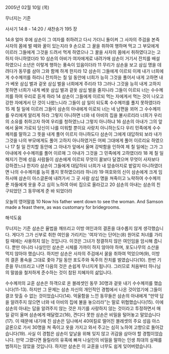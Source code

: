 2005년 02월 10일 (목)

무너지는 기준



사사기 14:8 - 14:20 / 새찬송가 195 장


14:8 얼마 후에 삼손이 그 여자를 취하려고 다시 가더니 돌이켜 그 사자의 주검을 본즉 사자의 몸에 벌 떼와 꿀이 있는지라 9 손으로 그 꿀을 취하여 행하며 먹고 그 부모에게 이르러 그들에게 그것을 드려서 먹게 하였으나 그 꿀을 사자의 몸에서 취하였다고는 고하지 아니하였더라 10 삼손의 아비가 여자에게로 내려가매 삼손이 거기서 잔치를 배설하였으니 소년은 이렇게 행하는 풍속이 있음이더라 11 무리가 삼손을 보고 삼십 명을 데려다가 동무를 삼아 그와 함께 하게 한지라 12 삼손이 그들에게 이르되 이제 내가 너희에게 수수께끼를 하리니 잔치하는 칠 일 동안에 너희가 능히 그것을 풀어서 내게 고하면 내가 베옷 삼십 벌과 겉옷 삼십 벌을 너희에게 주리라 13 그러나 그것을 능히 내게 고하지 못하면 너희가 내게 베옷 삼십 벌과 겉옷 삼십 벌을 줄지니라 그들이 이르되 너는 수수께끼를 하여 우리로 듣게 하라 14 삼손이 그들에게 이르되 먹는 자에게서 먹는 것이 나오고 강한 자에게서 단 것이 나왔느니라 그들이 삼 일이 되도록 수수께끼를 풀지 못하였더라 15 제 칠 일에 이르러 그들이 삼손의 아내에게 이로되 너는 네 남편을 꾀어 그 수수께끼를 우리에게 알리게 하라 그렇지 아니하면 너와 네 아비의 집을 불사르리라 너희가 우리의 소유를 취하고자 하여 우리를 청하였느냐 그렇지 아니하냐 16 삼손의 아내가 그의 앞에서 울며 가로되 당신이 나를 미워할 뿐이요 사랑치 아니하는도다 우리 민족에게 수수께끼를 말하고 그 뜻을 내게 풀어 이르지 아니하도다 삼손이 그에게 대답하되 보라 내가 그것을 나의 부모에게도 풀어 고하지 아니하였거든 어찌 그대에게 풀어 이르리요 하였으나 17 칠 일 잔치할 동안에 그 아내가 앞에서 울며 강박함을 인하여 제 칠 일에는 그가 그 아내에게 수수께끼를 풀어 이르매 그 아내가 그것을 그 민족에게 고하였더라 18 제 칠 일 해지기 전에 성읍 사람들이 삼손에게 이르되 무엇이 꿀보다 달겠으며 무엇이 사자보다 강하겠느냐 한지라 삼손이 그들에게 대답하되 너희가 내 암송아지로 밭갈지 아니하였더면 나의 수수께끼를 능히 풀지 못하였으리라 하니라 19 여호와의 신이 삼손에게 크게 임하시매 삼손이 아스글론에 내려가서 그 곳 사람 삼십 명을 쳐죽이고 노략하여 수수께끼 푼 자들에게 옷을 주고 심히 노하여 아비 집으로 올라갔고 20 삼손의 아내는 삼손의 친구되었던 그 동무에게 준 바 되었더라

오늘의 영어말씀
10 Now his father went down to see the woman. And Samson made a feast there, as was customary for bridegrooms.

해석도움





무너지는 기준
삼손은 율법을 깨뜨리고 이방 여인과의 결혼을 대수롭지 않게 생각했습니다. 게다가 그가 신부로 취한 여인을 가리키는 '여자'라는 단어는(8) 원어로 처녀를 가리킬 때에는 사용하지 않는 것입니다. 이것은 그녀가 정결하지 않은 여인임을 암시해 줍니다. 뿐만 아니라 나실인인 삼손은 시체를 가까이 하지 않아야 하며, 포도나무의 소산을 먹지 않아야 했습니다. 하지만 삼손은 사자의 주검에서 꿀을 취하여 먹었으며(9), 이방의 결혼 풍속을 그대로 좇아 7일 동안 포도주와 독주의 잔치를 벌였습니다(10). 한번 기준을 무너뜨리고 나면 다음의 것은 손쉽게 무너지게 됩니다. 그러므로 처음부터 하나님의 말씀을 철저하게 준수하는 것이 참된 지혜자의 삶입니다.    

수수께끼의 교훈
삼손은 하객으로 온 블레셋인 동무 30명과 겉옷 내기 수수께끼를 했습니다(11-13). 하지만 그 문제는 삼손 자신의 개인적인 경험에서 나온 것이었기에 그들이 결코 맞출 수 없는 것이었습니다(14). 억울함을 느낀 동무들은 삼손의 아내에게 "만약 답을 알려주지 않으면 너와 네 아비의 집에 불을 놓으리라"는 말로 위협했습니다(15). 이에 삼손의 아내는 답을 알려주지 않는 것은 자기를 사랑하지 않는 것이라고 투정하면서 매일 같이 울며 삼손에게 매달렸고(16), 견디다 못한 삼손은 비밀을 털어놓고 말았습니다(17). 이 때문에 내기에 진 삼손은 딤나에서 40여킬로 떨어진 블레셋의 주요 성읍 아스글론으로 가서 30명을 쳐 죽이고 옷을 가지고 와서 주고는 심히 노하여 고향으로 돌아갔습니다(19). 사실 이 경험은 삼손이 앞날을 위해 잊지 않고 귀감을 삼아야 할 경험이었습니다. 만약 그랬다면 들릴라의 유혹에 빠져 나실인의 비밀을 말하는 인생 최대의 실패를 범하지는 않았을 것입니다. 하지만 삼손은 이 교훈을 너무도 쉽게 잊어버렸습니다.